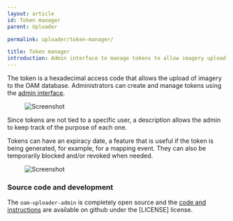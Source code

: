 ```yaml
---
layout: article
id: Token manager
parent: Uploader

permalink: uploader/token-manager/

title: Token manager
introduction: Admin interface to manage tokens to allow imagery upload
---
```

The token is a hexadecimal access code that allows the upload of imagery to the OAM database.
Administrators can create and manage tokens using the [admin interface](https://admin.openaerialmap.org).

<figure class="align-center">
  <img src="{{ site.baseurl }}/assets/graphics/content/uploader/token-create.png" alt="Screenshot" />
</figure>

Since tokens are not tied to a specific user, a description allows the admin to keep track of the purpose of each one.

Tokens can have an expiracy date, a feature that is useful if the token is being generated, for example, for a mapping event. They can also be temporarily blocked and/or revoked when needed.

<figure class="align-center">
  <img src="{{ site.baseurl }}/assets/graphics/content/uploader/token-manager.png" alt="Screenshot" />
</figure>

### Source code and development
The `oam-uploader-admin` is completely open source and the [code and instructions](https://github.com/hotosm/oam-uploader-admin) are available on github under the [LICENSE] license.
